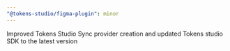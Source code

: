 ```yaml
---
"@tokens-studio/figma-plugin": minor
---
```


Improved Tokens Studio Sync provider creation and updated Tokens studio SDK to the latest version
